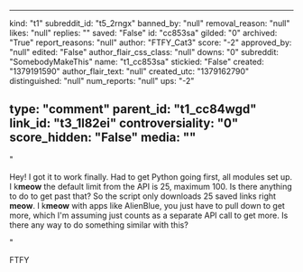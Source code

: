 -------------
kind: "t1"
subreddit_id: "t5_2rngx"
banned_by: "null"
removal_reason: "null"
likes: "null"
replies: ""
saved: "False"
id: "cc853sa"
gilded: "0"
archived: "True"
report_reasons: "null"
author: "FTFY_Cat3"
score: "-2"
approved_by: "null"
edited: "False"
author_flair_css_class: "null"
downs: "0"
subreddit: "SomebodyMakeThis"
name: "t1_cc853sa"
stickied: "False"
created: "1379191590"
author_flair_text: "null"
created_utc: "1379162790"
distinguished: "null"
num_reports: "null"
ups: "-2"

type: "comment"
parent_id: "t1_cc84wgd"
link_id: "t3_1l82ei"
controversiality: "0"
score_hidden: "False"
media: ""
-------------

"

Hey! I got it to work finally. Had to get Python going first, all modules set up. I k**meow** the default limit from the API is 25, maximum 100. Is there anything to do to get past that? So the script only downloads 25 saved links right **meow**. I k**meow** with apps like AlienBlue, you just have to pull down to get more, which I'm assuming just counts as a separate API call to get more. Is there any way to do something similar with this? 

"

FTFY

